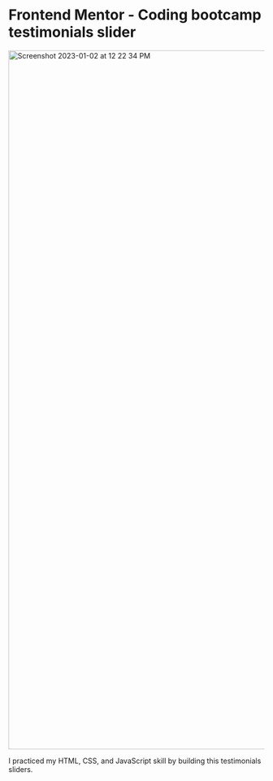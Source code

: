 # Frontend Mentor - Coding bootcamp testimonials slider

<img width="1376" alt="Screenshot 2023-01-02 at 12 22 34 PM" src="https://user-images.githubusercontent.com/96601148/210262662-df9e08f4-b27c-4a57-a9c0-2f85f890b7ef.png">

I practiced my HTML, CSS, and JavaScript skill by building this testimonials sliders.
